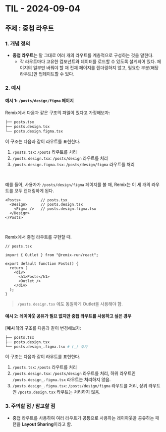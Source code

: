 # TIL - 2024-09-04

## 주제 : 중첩 라우트

### 1. 개념 정의
- **중첩 라우트**는 말 그대로 여러 개의 라우트를 계층적으로 구성하는 것을 말한다.
  - 각 라우트마다 고유한 컴포넌트와 데이터를 로드할 수 있도록 설계되어 있다. 페이지의 일부만 바꿔야 할 때 전체 페이지를 렌더링하지 않고, 필요한 부분(해당 라우트)만 업데이트할 수 있다.

### 2. 예시

#### **예시 1**: `/posts/design/figma` 페이지

Remix에서 다음과 같은 구조의 파일이 있다고 가정해보자:

```bash
├── posts.tsx
├── posts.design.tsx
└── posts.design.figma.tsx
```

이 구조는 다음과 같이 라우트를 표현한다.

1. `/posts.tsx`: `/posts` 라우트를 처리
2. `/posts.design.tsx`: `/posts/design` 라우트를 처리
3. `/posts.design.figma.tsx`: `/posts/design/figma` 라우트를 처리

<br/>

예를 들어, 사용자가 `/posts/design/figma` 페이지를 볼 때, Remix는 이 세 개의 라우트를 모두 랜더링하게 된다.

```tsx
<Posts>         // posts.tsx
  <Design>      // posts.design.tsx
    <Figma />   // posts.design.figma.tsx
  </Design>
</Posts>
```
<br/>

Remix에서 중첩 라우트를 구현할 때.

```tsx
// posts.tsx

import { Outlet } from "@remix-run/react";

export default function Posts() {
  return (
    <div>
      <h1>Posts</h1>
      <Outlet />
    </div>
  );
}
```
> `/posts.design.tsx` 에도 동일하게 Outlet을 사용해야 함.

#### **예시 2**: 레이아웃 공유가 필요 없지만 중첩 라우트를 사용하고 싶은 경우

\[**예시 1**\]의 구조를 다음과 같이 변경해보자:

```bash
├── posts.tsx
├── posts.design.tsx 
└── posts.design_.figma.tsx # (_) 추가
```

이 구조는 다음과 같이 라우트를 표현한다.

1. `/posts.tsx`: `/posts` 라우트를 처리
2. `/posts.design.tsx`: `/posts/design` 라우트를 처리, 하위 라우트인 `/posts.design_.figma.tsx` 라우트는 처리하지 않음.
3. `/posts.design_.figma.tsx`: `/posts/design/figma` 라우트를 처리, 상위 라우트인 `/posts.design.tsx` 라우트는 처리하지 않음.

### 3. 주의할 점 / 참고할 점
- 중첩 라우트를 사용하여 여러 라우트가 공통으로 사용하는 레이아웃을 공유하는 패턴을 **Layout Sharing**이라고 함.